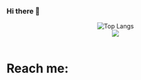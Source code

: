 ### Hi there 👋


<div align="center">
  <img src="https://github-readme-stats.vercel.app/api/top-langs/?username=brianbessa&hide=asp.net,shaderlab&layout=compact&langs_count=7&theme=merko" alt="Top Langs">
</div>

<div align="center">
  <a href="" target="_blank"><img src="https://img.shields.io/badge/-LinkedIn-%230077B5?style=for-the-badge&logo=linkedin&logoColor=white" target="_blank"></a>
</div>
<br>

# Reach me: 
